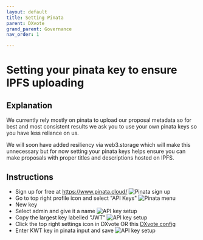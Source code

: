 ```yaml
---
layout: default
title: Setting Pinata
parent: DXvote
grand_parent: Governance
nav_order: 1

---
```


# Setting your pinata key to ensure IPFS uploading
## Explanation 
We currently rely mostly on pinata to upload our proposal metadata so for best and most consistent results we ask you to use your own pinata keys so you have less reliance on us.

We will soon have added resiliency via web3.storage which will make this unnecessary but for now setting your pinata keys helps ensure you can make proposals with proper titles and descriptions hosted on IPFS.

## Instructions
- Sign up for free at https://www.pinata.cloud/
![Pinata sign up](/assets/images/dxgov/pinataSignUp.png)
- Go to top right profile icon and select "API Keys"
![Pinata menu](/assets/images/dxgov/pinataMenu.png)
- New key
- Select admin and give it a name
![API key setup](/assets/images/dxgov/pinataApiKeySetting.png)
- Copy the largest key labelled "JWT"
![API key setup](/assets/images/dxgov/pinataCopyKey.png)
- Click the top right settings icon in DXvote OR this <a href="https://dxvote.eth.limo/#/config" target="_blank">DXvote config</a>
- Enter KWT key in pinata input and save
![API key setup](/assets/images/dxgov/inputApiKey.png)
